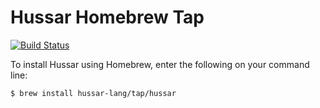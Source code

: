 # Hussar Homebrew Tap

[![Build Status](https://travis-ci.org/hussar-lang/homebrew-tap.svg?branch=master)](https://travis-ci.org/hussar-lang/homebrew-tap)

To install Hussar using Homebrew, enter the following on your command line:

```sh
$ brew install hussar-lang/tap/hussar
```
